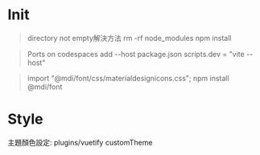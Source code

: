 # Init 
> directory not empty解決方法
> rm -rf node_modules
> npm install

> Ports on codespaces add --host
> package.json scripts.dev = "vite --host"

> import "@mdi/font/css/materialdesignicons.css";
> npm install @mdi/font

# Style
主題顏色設定: plugins/vuetify customTheme
